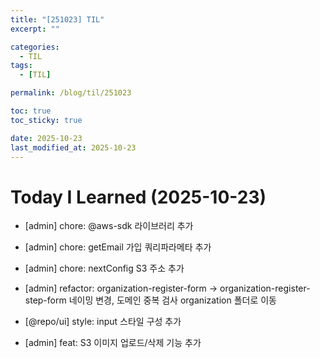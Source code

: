 ```yaml
---
title: "[251023] TIL"
excerpt: ""

categories:
  - TIL
tags:
  - [TIL]

permalink: /blog/til/251023

toc: true
toc_sticky: true

date: 2025-10-23
last_modified_at: 2025-10-23
---
```


# Today I Learned (2025-10-23)

- [admin] chore: @aws-sdk 라이브러리 추가

- [admin] chore: getEmail 가입 쿼리파라메타 추가

- [admin] chore: nextConfig S3 주소 추가

- [admin] refactor: organization-register-form -> organization-register-step-form 네이밍 변경, 도메인 중복 검사 organization 폴더로 이동

- [@repo/ui] style: input 스타일 구성 추가

- [admin] feat: S3 이미지 업로드/삭제 기능 추가
